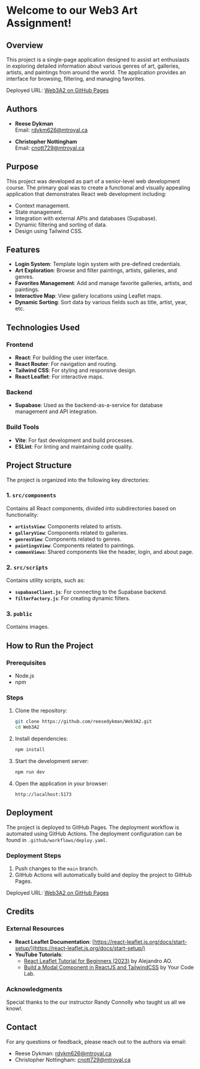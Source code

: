 # Welcome to our Web3 Art Assignment!

## **Overview**
This project is a single-page application designed to assist art enthusiasts in exploring detailed information about various genres of art, galleries, artists, and paintings from around the world. The application provides an interface for browsing, filtering, and managing favorites.

Deployed URL: [Web3A2 on GitHub Pages](https://reesedykman.github.io/Web3A2/)


## **Authors**
- **Reese Dykman**  
  Email: [rdykm626@mtroyal.ca](mailto:rdykm626@mtroyal.ca)

- **Christopher Nottingham**  
  Email: [cnott729@mtroyal.ca](mailto:cnott729@mtroyal.ca)


## **Purpose**
This project was developed as part of a senior-level web development course. The primary goal was to create a functional and visually appealing application that demonstrates React web development including:
- Context management.
- State management.
- Integration with external APIs and databases (Supabase).
- Dynamic filtering and sorting of data.
- Design using Tailwind CSS.


## **Features**
- **Login System**: Template login system with pre-defined credentials.
- **Art Exploration**: Browse and filter paintings, artists, galleries, and genres.
- **Favorites Management**: Add and manage favorite galleries, artists, and paintings.
- **Interactive Map**: View gallery locations using Leaflet maps.
- **Dynamic Sorting**: Sort data by various fields such as title, artist, year, etc.


## **Technologies Used**
### **Frontend**
- **React**: For building the user interface.
- **React Router**: For navigation and routing.
- **Tailwind CSS**: For styling and responsive design.
- **React Leaflet**: For interactive maps.

### **Backend**
- **Supabase**: Used as the backend-as-a-service for database management and API integration.

### **Build Tools**
- **Vite**: For fast development and build processes.
- **ESLint**: For linting and maintaining code quality.


## **Project Structure**
The project is organized into the following key directories:

### **1. `src/components`**
Contains all React components, divided into subdirectories based on functionality:
- **`artistsView`**: Components related to artists.
- **`galleryView`**: Components related to galleries.
- **`genresView`**: Components related to genres.
- **`paintingsView`**: Components related to paintings.
- **`commonViews`**: Shared components like the header, login, and about page.

### **2. `src/scripts`**
Contains utility scripts, such as:
- **`supabaseClient.js`**: For connecting to the Supabase backend.
- **`filterFactory.js`**: For creating dynamic filters.

### **3. `public`**
Contains images.


## **How to Run the Project**
### **Prerequisites**
- Node.js
- npm

### **Steps**
1. Clone the repository:
   ```bash
   git clone https://github.com/reesedykman/Web3A2.git
   cd Web3A2
   ```

2. Install dependencies:
   ```bash
   npm install
   ```

3. Start the development server:
   ```bash
   npm run dev
   ```

4. Open the application in your browser:
   ```
   http://localhost:5173
   ```


## **Deployment**
The project is deployed to GitHub Pages. The deployment workflow is automated using GitHub Actions. The deployment configuration can be found in `.github/workflows/deploy.yaml`.

### **Deployment Steps**
1. Push changes to the `main` branch.
2. GitHub Actions will automatically build and deploy the project to GitHub Pages.

Deployed URL: [Web3A2 on GitHub Pages](https://reesedykman.github.io/Web3A2/)


## **Credits**
### **External Resources**
- **React Leaflet Documentation**: [https://react-leaflet.js.org/docs/start-setup/](https://react-leaflet.js.org/docs/start-setup/)
- **YouTube Tutorials**:
  - [React Leaflet Tutorial for Beginners (2023)](https://www.youtube.com/watch?v=jD6813wGdBA) by Alejandro AO.
  - [Build a Modal Component in ReactJS and TailwindCSS](https://www.youtube.com/watch?v=dEGbXY-8YtU) by Your Code Lab.

### **Acknowledgments**
Special thanks to the our instructor Randy Connolly who taught us all we know!.


## **Contact**
For any questions or feedback, please reach out to the authors via email:
- Reese Dykman: [rdykm626@mtroyal.ca](mailto:rdykm626@mtroyal.ca)
- Christopher Nottingham: [cnott729@mtroyal.ca](mailto:cnott729@mtroyal.ca)

